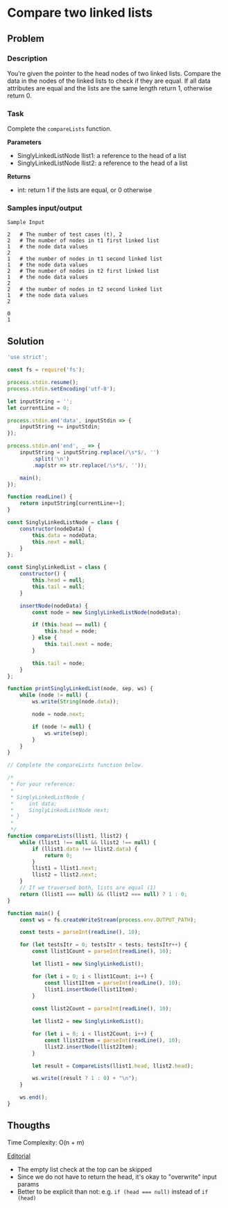 # Compare two linked lists

## Problem

### Description

You’re given the pointer to the head nodes of two linked lists. Compare the data in the nodes of the linked lists to check if they are equal. If all data attributes are equal and the lists are the same length return 1, otherwise return 0.

### Task

Complete the `compareLists` function.

**Parameters**

- SinglyLinkedListNode llist1: a reference to the head of a list
- SinglyLinkedListNode llist2: a reference to the head of a list

**Returns**

- int: return 1 if the lists are equal, or 0 otherwise

### Samples input/output

```
Sample Input

2   # The number of test cases (t), 2
2   # The number of nodes in t1 first linked list
1   # the node data values
2
1   # the number of nodes in t1 second linked list
1   # the node data values
2   # The number of nodes in t2 first linked list
1   # the node data values
2
2   # the number of nodes in t2 second linked list
1   # the node data values
2
```
```
0
1
```

## Solution

```js
'use strict';

const fs = require('fs');

process.stdin.resume();
process.stdin.setEncoding('utf-8');

let inputString = '';
let currentLine = 0;

process.stdin.on('data', inputStdin => {
    inputString += inputStdin;
});

process.stdin.on('end', _ => {
    inputString = inputString.replace(/\s*$/, '')
        .split('\n')
        .map(str => str.replace(/\s*$/, ''));

    main();
});

function readLine() {
    return inputString[currentLine++];
}

const SinglyLinkedListNode = class {
    constructor(nodeData) {
        this.data = nodeData;
        this.next = null;
    }
};

const SinglyLinkedList = class {
    constructor() {
        this.head = null;
        this.tail = null;
    }

    insertNode(nodeData) {
        const node = new SinglyLinkedListNode(nodeData);

        if (this.head == null) {
            this.head = node;
        } else {
            this.tail.next = node;
        }

        this.tail = node;
    }
};

function printSinglyLinkedList(node, sep, ws) {
    while (node != null) {
        ws.write(String(node.data));

        node = node.next;

        if (node != null) {
            ws.write(sep);
        }
    }
}

// Complete the compareLists function below.

/*
 * For your reference:
 *
 * SinglyLinkedListNode {
 *     int data;
 *     SinglyLinkedListNode next;
 * }
 *
 */
function compareLists(llist1, llist2) {
    while (llist1 !== null && llist2 !== null) {
        if (llist1.data !== llist2.data) {
            return 0;
        }
        llist1 = llist1.next;
        llist2 = llist2.next;
    }
    // If we traversed both, lists are equal (1)
    return (llist1 === null) && (llist2 === null) ? 1 : 0;
}

function main() {
    const ws = fs.createWriteStream(process.env.OUTPUT_PATH);

    const tests = parseInt(readLine(), 10);

    for (let testsItr = 0; testsItr < tests; testsItr++) {
        const llist1Count = parseInt(readLine(), 10);

        let llist1 = new SinglyLinkedList();

        for (let i = 0; i < llist1Count; i++) {
            const llist1Item = parseInt(readLine(), 10);
            llist1.insertNode(llist1Item);
        }
      
      	const llist2Count = parseInt(readLine(), 10);

        let llist2 = new SinglyLinkedList();

        for (let i = 0; i < llist2Count; i++) {
            const llist2Item = parseInt(readLine(), 10);
            llist2.insertNode(llist2Item);
        }

        let result = CompareLists(llist1.head, llist2.head);

        ws.write((result ? 1 : 0) + "\n");
    }

    ws.end();
}
```

## Thougths

Time Complexity:
O(n + m)

[Editorial](https://www.hackerrank.com/challenges/compare-two-linked-lists/editorial)

- The empty list check at the top can be skipped
- Since we do not have to return the head, it's okay to "overwrite" input params
- Better to be explicit than not: e.g. `if (head === null)` instead of `if (head)`
